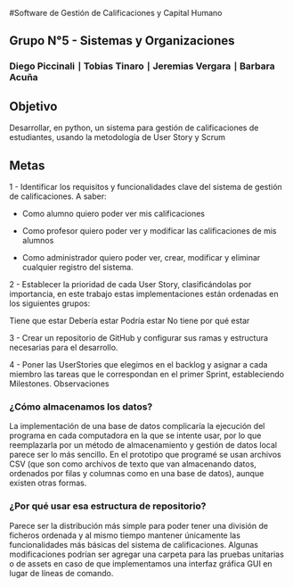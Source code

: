 #Software de Gestión de Calificaciones y Capital Humano
## Grupo N°5 - Sistemas y Organizaciones
### Diego Piccinali ∣ Tobias Tinaro ∣ Jeremias Vergara ∣ Barbara Acuña

## Objetivo

Desarrollar, en python, un sistema para gestión de calificaciones de estudiantes, usando la metodología de User Story y Scrum

## Metas

1 - Identificar los requisitos y funcionalidades clave del sistema de gestión de calificaciones. A saber:

* Como alumno quiero poder ver mis calificaciones

* Como profesor quiero poder ver y modificar las calificaciones de mis alumnos

* Como administrador quiero poder ver, crear, modificar y eliminar cualquier registro del sistema.

2 - Establecer la prioridad de cada User Story, clasificándolas por importancia, en este trabajo estas implementaciones están ordenadas en los siguientes grupos:

Tiene que estar
Debería estar
Podría estar
No tiene por qué estar


3 - Crear un repositorio de GitHub y configurar sus ramas y estructura necesarias para el desarrollo.


4 - Poner las UserStories que elegimos en el backlog y asignar a cada miembro las tareas que le correspondan en el primer Sprint, estableciendo Milestones.
Observaciones

### ¿Cómo almacenamos los datos?

La implementación de una base de datos complicaría la ejecución del programa en cada computadora en la que se intente usar, por lo que reemplazarla por un método de almacenamiento y gestión de datos local parece ser lo más sencillo.
En el prototipo que programé se usan archivos CSV (que son como archivos de texto que van almacenando datos, ordenados por filas y columnas como en una base de datos), aunque existen otras formas.

### ¿Por qué usar esa estructura de repositorio?

Parece ser la distribución más simple para poder tener una división de ficheros ordenada y al mismo tiempo mantener únicamente las funcionalidades más básicas del sistema de calificaciones.
Algunas modificaciones podrían ser agregar una carpeta para las pruebas unitarias o de assets en caso de que implementamos una interfaz gráfica GUI en lugar de líneas de comando.





